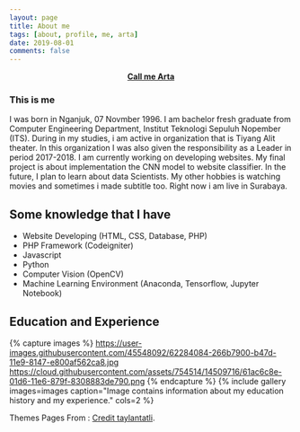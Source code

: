 ```yaml
---
layout: page
title: About me
tags: [about, profile, me, arta]
date: 2019-08-01
comments: false
---
```

    
<center><a href="https://partadox.github.io/about/"><b>Call me Arta</b></a></center>

### This is me

I was born in Nganjuk, 07 Novmber 1996. I am bachelor fresh graduate from Computer Engineering Department, Institut Teknologi Sepuluh Nopember (ITS). During in my studies, i am active in organization that is Tiyang Alit theater. In this organization I was also given the responsibility as a Leader in period 2017-2018. 
I am currently working on developing websites. My final project is about implementation the CNN model to website classifier. In the future, I plan to learn about data Scientists.  My other hobbies is watching movies and sometimes i made subtitle too. Right now i am live in Surabaya. 


## Some knowledge that I have
* Website Developing (HTML, CSS, Database, PHP)
* PHP Framework (Codeigniter)
* Javascript
* Python
* Computer Vision (OpenCV)
* Machine Learning Environment (Anaconda, Tensorflow, Jupyter Notebook)


## Education and Experience

{% capture images %}
    https://user-images.githubusercontent.com/45548092/62284084-266b7900-b47d-11e9-8147-e800af562ca8.jpg
    https://cloud.githubusercontent.com/assets/754514/14509716/61ac6c8e-01d6-11e6-879f-8308883de790.png
{% endcapture %}
{% include gallery images=images caption="Image contains information about my education history and my experience." cols=2 %}


Themes Pages From : [Credit taylantatli](http://taylantatli.github.io/Moon).  
